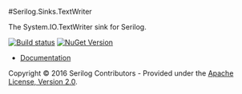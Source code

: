 #Serilog.Sinks.TextWriter

The System.IO.TextWriter sink for Serilog.

[![Build status](https://ci.appveyor.com/api/projects/status/rkbgynaaav6g6789?svg=true)](https://ci.appveyor.com/project/serilog/serilog-sinks-textwriter) [![NuGet Version](http://img.shields.io/nuget/v/Serilog.Sinks.TextWriter.svg?style=flat)](https://www.nuget.org/packages/Serilog.Sinks.TextWriter/)

* [Documentation](https://github.com/serilog/serilog/wiki)

Copyright &copy; 2016 Serilog Contributors - Provided under the [Apache License, Version 2.0](http://apache.org/licenses/LICENSE-2.0.html).
